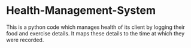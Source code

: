# Health-Management-System


This is a python code which manages health of its client by logging their food and exercise details.
It maps these details to the time at which they were recorded.
